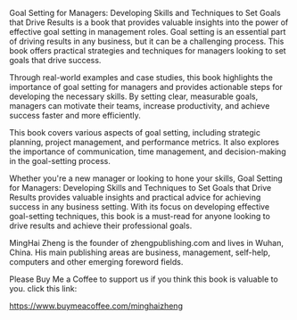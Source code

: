 

Goal Setting for Managers: Developing Skills and Techniques to Set Goals that Drive Results is a book that provides valuable insights into the power of effective goal setting in management roles. Goal setting is an essential part of driving results in any business, but it can be a challenging process. This book offers practical strategies and techniques for managers looking to set goals that drive success.

Through real-world examples and case studies, this book highlights the importance of goal setting for managers and provides actionable steps for developing the necessary skills. By setting clear, measurable goals, managers can motivate their teams, increase productivity, and achieve success faster and more efficiently.

This book covers various aspects of goal setting, including strategic planning, project management, and performance metrics. It also explores the importance of communication, time management, and decision-making in the goal-setting process.

Whether you're a new manager or looking to hone your skills, Goal Setting for Managers: Developing Skills and Techniques to Set Goals that Drive Results provides valuable insights and practical advice for achieving success in any business setting. With its focus on developing effective goal-setting techniques, this book is a must-read for anyone looking to drive results and achieve their professional goals.

MingHai Zheng is the founder of zhengpublishing.com and lives in Wuhan, China. His main publishing areas are business, management, self-help, computers and other emerging foreword fields.

Please Buy Me a Coffee to support us if you think this book is valuable to you. click this link:

https://www.buymeacoffee.com/minghaizheng
